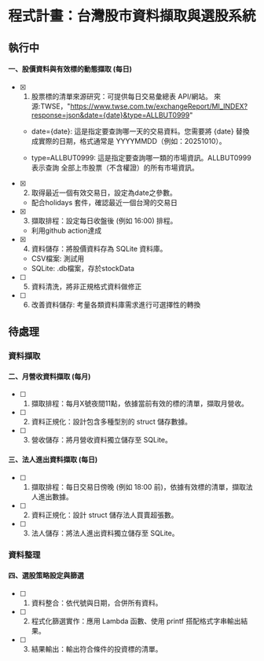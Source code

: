 # 程式計畫：台灣股市資料擷取與選股系統
## 執行中
#### 一、股價資料與有效標的動態擷取 (每日) 
- [x] 1. 股票標的清單來源研究：可提供每日交易彙總表 API/網站。
    來源:TWSE，"https://www.twse.com.tw/exchangeReport/MI_INDEX?response=json&date={date}&type=ALLBUT0999"
    * date={date}: 這是指定要查詢哪一天的交易資料。您需要將 {date} 替換成實際的日期，格式通常是 YYYYMMDD（例如：20251010）。

    * type=ALLBUT0999: 這是指定要查詢哪一類的市場資訊。ALLBUT0999 表示查詢 全部上市股票（不含權證）的所有市場資訊。

- [x] 2. 取得最近一個有效交易日，設定為date之參數。
    * 配合holidays 套件，確認最近一個台灣的交易日


- [x] 3. 擷取排程：設定每日收盤後 (例如 16:00) 排程。
    * 利用github action達成

- [x] 4. 資料儲存：將股價資料存為 SQLite 資料庫。
    * CSV檔案: 測試用
    * SQLite: .db檔案，存於stockData

- [ ] 5. 資料清洗，將非正規格式資料做修正
- [ ] 6. 改善資料儲存: 考量各類資料庫需求進行可選擇性的轉換




## 待處理
### 資料擷取
#### 二、月營收資料擷取 (每月)
- [ ] 1. 擷取排程：每月X號夜間11點，依據當前有效的標的清單，擷取月營收。
- [ ] 2. 資料正規化：設計包含多種型別的 struct 儲存數據。
- [ ] 3. 營收儲存：將月營收資料獨立儲存至 SQLite。


#### 三、法人進出資料擷取 (每日)
- [ ] 1. 擷取排程：每日交易日傍晚 (例如 18:00 前)，依據有效標的清單，擷取法人進出數據。
- [ ] 2. 資料正規化：設計 struct 儲存法人買賣超張數。
- [ ] 3. 法人儲存：將法人進出資料獨立儲存至 SQLite。

### 資料整理
#### 四、選股策略設定與篩選
- [ ] 1. 資料整合：依代號與日期，合併所有資料。
- [ ] 2. 程式化篩選實作：應用 Lambda 函數、使用 printf 搭配格式字串輸出結果。
- [ ] 3. 結果輸出：輸出符合條件的投資標的清單。
